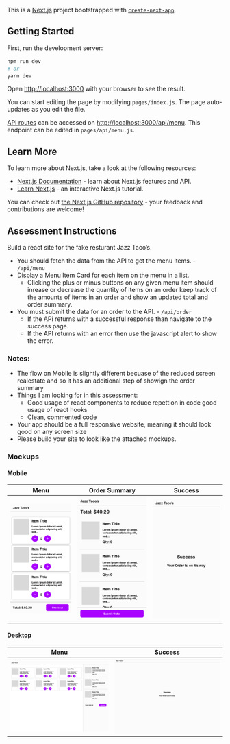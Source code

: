 This is a [Next.js](https://nextjs.org/) project bootstrapped with [`create-next-app`](https://github.com/vercel/next.js/tree/canary/packages/create-next-app).

## Getting Started

First, run the development server:

```bash
npm run dev
# or
yarn dev
```

Open [http://localhost:3000](http://localhost:3000) with your browser to see the result.

You can start editing the page by modifying `pages/index.js`. The page auto-updates as you edit the file.

[API routes](https://nextjs.org/docs/api-routes/introduction) can be accessed on [http://localhost:3000/api/menu](http://localhost:3000/api/menu). This endpoint can be edited in `pages/api/menu.js`.

## Learn More

To learn more about Next.js, take a look at the following resources:

- [Next.js Documentation](https://nextjs.org/docs) - learn about Next.js features and API.
- [Learn Next.js](https://nextjs.org/learn) - an interactive Next.js tutorial.

You can check out [the Next.js GitHub repository](https://github.com/vercel/next.js/) - your feedback and contributions are welcome!

## Assessment Instructions

Build a react site for the fake resturant Jazz Taco’s.

- You should fetch the data from the API to get the menu items. - `/api/menu`
- Display a Menu Item Card for each item on the menu in a list.
  - Clicking the plus or minus buttons on any given menu item should inrease or decrease the quantity of items on an order keep track of the amounts of items in an order and show an updated total and order summary.
- You must submit the data for an order to the API. - `/api/order`
  - If the APi returns with a successful response than navigate to the success page.
  - If the API returns with an error then use the javascript alert to show the error.

### Notes:

- The flow on Mobile is slightly different becuase of the reduced screen realestate and so it has an additional step of showign the order summary
- Things I am looking for in this assessment:
  - Good usage of react components to reduce repettion in code good usage of react hooks
  - Clean, commented code
- Your app should be a full responsive website, meaning it should look good on any screen size
- Please build your site to look like the attached mockups.

### Mockups

#### Mobile

| Menu                                   | Order Summary                           | Success                                 |
| -------------------------------------- | --------------------------------------- | --------------------------------------- |
| ![Mobile Menu](/mockups/Frame%201.jpg) | ![Mobile Menu](/mockups/Frame%2010.jpg) | ![Mobile Menu](/mockups/Frame%2013.jpg) |

#### Desktop

| Menu                                    | Success                                 |
| --------------------------------------- | --------------------------------------- |
| ![Mobile Menu](/mockups/Frame%2012.jpg) | ![Mobile Menu](/mockups/Frame%2014.jpg) |
